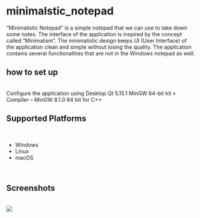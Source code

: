 # minimalstic_notepad
“Minimalistic Notepad” is a simple notepad that we can use to take down some notes. The interface of the application is inspired by the concept called “Minimalism”. The minimalistic design keeps UI (User Interface) of the application clean and simple without losing the quality. The application contains several functionalities that are not in the Windows notepad as well.


<h2>how to set up</h2><br>
Configure the application using Desktop Qt 5.15.1 MinGW 64-bit kit
• Compiler – MinGW 8.1.0 64 bit for C++

<br>
<h2>Supported Platforms</h2><br>
  <ul>
  <li>Windows</li>
  <li>Linux</li>
  <li>macOS</li>
 
  </ul>
  <br>
<h2>Screenshots</h2><br>

<img src=Screenshots/windows_min>

